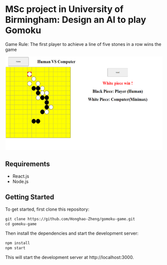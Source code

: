 # MSc project in University of Birmingham: Design an AI to play Gomoku

Game Rule: The first player to achieve a line of five stones in a row wins the game

<img src="https://github.com/Honghao-Zheng/gomoku-game/blob/main/public/assets/Gomoku.png" width="600" height="300">

## Requirements
- React.js
- Node.js

## Getting Started

To get started, first clone this repository:
```
git clone https://github.com/Honghao-Zheng/gomoku-game.git
cd gomoku-game
```

Then install the dependencies and start the development server:
```
npm install
npm start
```

This will start the development server at http://localhost:3000.



